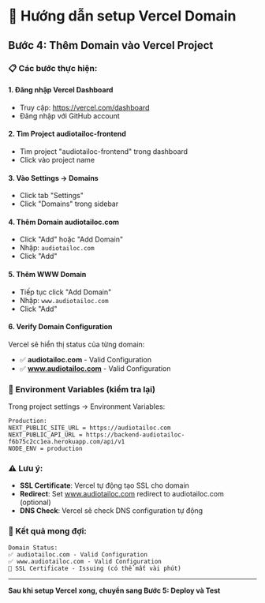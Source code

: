 # 🚀 Hướng dẫn setup Vercel Domain

## Bước 4: Thêm Domain vào Vercel Project

### 📋 Các bước thực hiện:

#### 1. Đăng nhập Vercel Dashboard
- Truy cập: https://vercel.com/dashboard
- Đăng nhập với GitHub account

#### 2. Tìm Project audiotailoc-frontend
- Tìm project "audiotailoc-frontend" trong dashboard
- Click vào project name

#### 3. Vào Settings → Domains
- Click tab "Settings" 
- Click "Domains" trong sidebar

#### 4. Thêm Domain audiotailoc.com
- Click "Add" hoặc "Add Domain"
- Nhập: `audiotailoc.com`
- Click "Add"

#### 5. Thêm WWW Domain
- Tiếp tục click "Add Domain"
- Nhập: `www.audiotailoc.com`
- Click "Add"

#### 6. Verify Domain Configuration
Vercel sẽ hiển thị status của từng domain:
- ✅ **audiotailoc.com** - Valid Configuration
- ✅ **www.audiotailoc.com** - Valid Configuration

### 🔧 Environment Variables (kiểm tra lại)

Trong project settings → Environment Variables:

```
Production:
NEXT_PUBLIC_SITE_URL = https://audiotailoc.com
NEXT_PUBLIC_API_URL = https://backend-audiotailoc-f6b75c2cc1ea.herokuapp.com/api/v1
NODE_ENV = production
```

### ⚠️ Lưu ý:

- **SSL Certificate**: Vercel tự động tạo SSL cho domain
- **Redirect**: Set www.audiotailoc.com redirect to audiotailoc.com (optional)
- **DNS Check**: Vercel sẽ check DNS configuration tự động

### 🎯 Kết quả mong đợi:

```
Domain Status:
✅ audiotailoc.com - Valid Configuration
✅ www.audiotailoc.com - Valid Configuration  
🔄 SSL Certificate - Issuing (có thể mất vài phút)
```

---

**Sau khi setup Vercel xong, chuyển sang Bước 5: Deploy và Test**